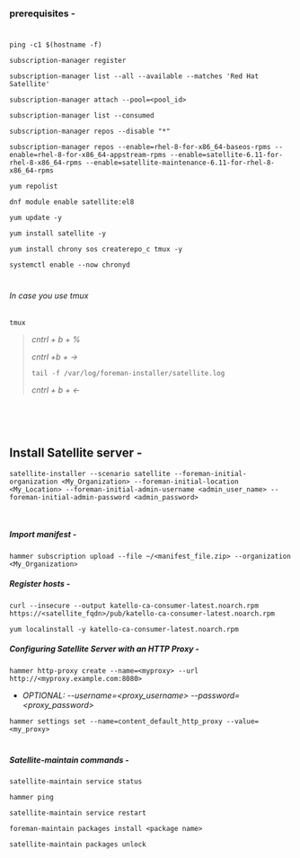 ### prerequisites - 
#
```
ping -c1 $(hostname -f)
```
```
subscription-manager register
```
```
subscription-manager list --all --available --matches 'Red Hat Satellite'
```
```
subscription-manager attach --pool=<pool_id>
```
```
subscription-manager list --consumed
```
```
subscription-manager repos --disable "*"
```
```
subscription-manager repos --enable=rhel-8-for-x86_64-baseos-rpms --enable=rhel-8-for-x86_64-appstream-rpms --enable=satellite-6.11-for-rhel-8-x86_64-rpms --enable=satellite-maintenance-6.11-for-rhel-8-x86_64-rpms
```
```
yum repolist
```
```
dnf module enable satellite:el8
```
```
yum update -y
```
```
yum install satellite -y 
```
```
yum install chrony sos createrepo_c tmux -y
```
```
systemctl enable --now chronyd
```
#
###### *In case you use tmux*
```
tmux
```
> *cntrl + b + %*
> 
> *cntrl +b + ->*
> ```
> tail -f /var/log/foreman-installer/satellite.log
> ```
> *cntrl + b + <-*

&nbsp;

&nbsp;


## Install Satellite server -
```
satellite-installer --scenario satellite --foreman-initial-organization <My_Organization> --foreman-initial-location <My_Location> --foreman-initial-admin-username <admin_user_name> --foreman-initial-admin-password <admin_password>
```

&nbsp;

##### Import manifest -
```
hammer subscription upload --file ~/<manifest_file.zip> --organization <My_Organization>
```
##### Register hosts -
```
curl --insecure --output katello-ca-consumer-latest.noarch.rpm https://<satellite_fqdn>/pub/katello-ca-consumer-latest.noarch.rpm
```
```
yum localinstall -y katello-ca-consumer-latest.noarch.rpm
```
##### Configuring Satellite Server with an HTTP Proxy -
```
hammer http-proxy create --name=<myproxy> --url http://<myproxy.example.com:8080>
```
* *OPTIONAL: --username=<proxy_username> --password=<proxy_password>*
```
hammer settings set --name=content_default_http_proxy --value=<my_proxy>
```
#
##### Satellite-maintain commands - 
```
satellite-maintain service status
```
```
hammer ping
```
```
satellite-maintain service restart
```
```
foreman-maintain packages install <package name>
```
```
satellite-maintain packages unlock
```


